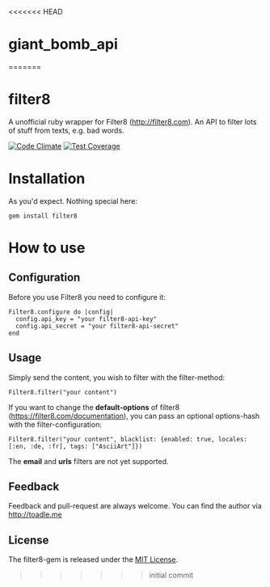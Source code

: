 <<<<<<< HEAD
# giant_bomb_api
=======
# filter8
A unofficial ruby wrapper for Filter8 (http://filter8.com). An API to filter lots of stuff from texts, e.g. bad words. 

[![Code Climate](https://codeclimate.com/github/toadle/filter8/badges/gpa.svg)](https://codeclimate.com/github/toadle/filter8)
[![Test Coverage](https://codeclimate.com/github/toadle/filter8/badges/coverage.svg)](https://codeclimate.com/github/toadle/filter8)

# Installation


As you'd expect. Nothing special here: 

```
gem install filter8
```

# How to use

## Configuration

Before you use Filter8 you need to configure it:
```
Filter8.configure do |config|
  config.api_key = "your filter8-api-key"
  config.api_secret = "your filter8-api-secret"
end
```

## Usage

Simply send the content, you wish to filter with the filter-method: 
```
Filter8.filter("your content")
```

If you want to change the **default-options** of filter8 (https://filter8.com/documentation), you can pass an optional options-hash with the filter-configuration:
```
Filter8.filter("your content", blacklist: {enabled: true, locales: [:en, :de, :fr], tags: ["AsciiArt"]})
```

The **email** and **urls** filters are not yet supported.

## Feedback
Feedback and pull-request are always welcome. 
You can find the author via http://toadle.me

## License
The filter8-gem is released under the [MIT License](http://opensource.org/licenses/MIT).
>>>>>>> initial commit
